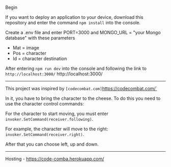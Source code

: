 Begin

If you want to deploy an application to your device, download this repository and enter the command `npm install` into the console.

Create a .env file and enter PORT=3000 and MONGO_URL = "your Mongo database" with these parameters

- Mat = image
- Pos = character
- Id = character destination

After entering `npm run dev` into the console and following the link to `http://localhost:3000/` http://localhost:3000/

---

This project was inspired by `[codecombat.com]`https://codecombat.com/`

In it, you have to bring the character to the cheese.
To do this you need to use the character control commands:

For the character to start moving, you must enter `invoker.SetCommand(receiver.following)`.

For example, the character will move to the right: `invoker.SetCommand(receiver.right)`.

After that you can choose left, up and down.

---

Hosting - https://code-comba.herokuapp.com/
